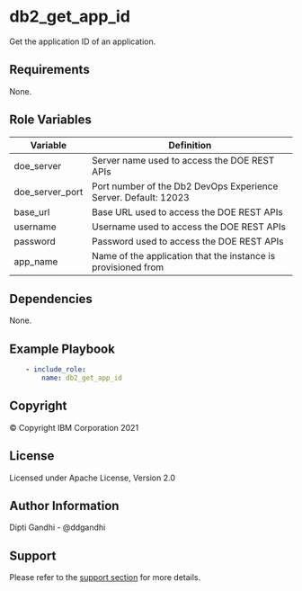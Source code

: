 db2_get_app_id
=========

Get the application ID of an application.

Requirements
------------

None.

Role Variables
--------------

| Variable           | Definition                                                                             |
|--------------------|----------------------------------------------------------------------------------------|
| doe_server    | Server name used to access the DOE REST APIs|
| doe_server_port            | Port number of the Db2 DevOps Experience Server. Default: 12023|
| base_url       |  Base URL used to access the DOE REST APIs|
| username              | Username used to access the DOE REST APIs|
| password              | Password used to access the DOE REST APIs|
| app_name              | Name of the application that the instance is provisioned from|

Dependencies
------------

None.

Example Playbook
----------------

```yaml
    - include_role:
        name: db2_get_app_id
```

Copyright
---------

© Copyright IBM Corporation 2021

License
-------

Licensed under Apache License, Version 2.0

Author Information
------------------

Dipti Gandhi - @ddgandhi

Support
-------

Please refer to the [support section](https://github.com/IBM/z_ansible_collections_samples/blob/master/README.md#support) for more details.
